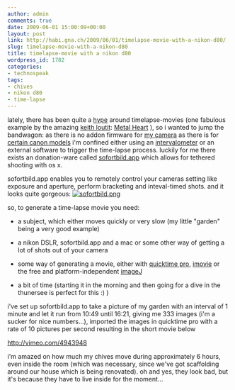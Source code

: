 ```yaml
---
author: admin
comments: true
date: 2009-06-01 15:00:09+00:00
layout: post
link: http://habi.gna.ch/2009/06/01/timelapse-movie-with-a-nikon-d80/
slug: timelapse-movie-with-a-nikon-d80
title: timelapse-movie with a nikon d80
wordpress_id: 1782
categories:
- technospeak
tags:
- chives
- nikon d80
- time-lapse
---
```


lately, there has been quite a [hype](http://leumund.ch/2009/info/timelapse-movie-mit-chdk/) around timelapse-movies (one fabulous example by the amazing [keith loutit](http://vimeo.com/channels/keithloutitssydney): [Metal Heart](http://vimeo.com/2317118) ), so i wanted to jump the bandwagon: as there is no addon firmware for [my camera](http://www.flickr.com/cameras/nikon/d80/) as there is for [certain canon models](http://chdk.wikia.com/wiki/CHDK) i'm confined either using an [intervalometer](http://www.google.com/search?hl=en&client=safari&rls=en-us&q=intervalometer+arduino+nikon&btnG=Search&aq=f&oq=&aqi=) or an external software to trigger the time-lapse process. luckily for me there exists an donation-ware called [sofortbild.app](http://www.sofortbildapp.com/) which allows for tethered shooting with os x.




sofortbild.app enables you to remotely control your cameras setting like exposure and aperture, perform bracketing and inteval-timed shots. and it looks quite gorgeous:
[![sofortbild.png](http://habi.gna.ch/wp-content/uploads/2009/06/sofortbild.jpg)](http://habi.gna.ch/wp-content/uploads/2009/06/sofortbild.png)



  



so, to generate a time-lapse movie you need:





  
  * a subject, which either moves quickly or very slow (my little "garden" being a very good example)


  
  * a nikon DSLR, sofortbild.app and a mac or some other way of getting a lot of shots out of your camera


  
  * some way of generating a movie, either with [quicktime pro](http://www.apple.com/quicktime/pro/), [imovie](http://www.apple.com/ilife/imovie/) or the free and platform-independent [imageJ](http://rsbweb.nih.gov/ij/)


  
  * a bit of time (starting it in the morning and then going for a dive in the thunersee is perfect for this :) )




i've set up sofortbild.app to take a picture of my garden with an interval of 1 minute and let it run from 10:49 until 16:21, giving me 333 images (i'm a sucker for nice numbers...), imported the images in quicktime pro with a rate of 10 pictures per second resulting in the short movie below



http://vimeo.com/4943948



i'm amazed on how much my chives move during approximately 6 hours, even inside the room (which was necessary, since we've got scaffolding around our house which is being renovated). oh and yes, they look bad, but it's because they have to live inside for the moment...

  

